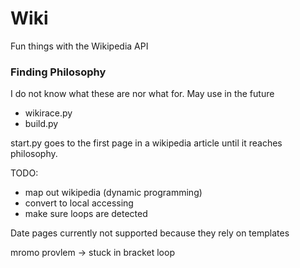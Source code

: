 # Wiki

Fun things with the Wikipedia API

### Finding Philosophy

I do not know what these are nor what for. May use in the future
- wikirace.py
- build.py

start.py goes to the first page in a wikipedia article until it reaches philosophy.

TODO:
- map out wikipedia (dynamic programming)
- convert to local accessing
- make sure loops are detected

Date pages currently not supported because they rely on templates

mromo provlem -> stuck in bracket loop